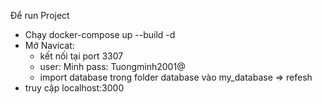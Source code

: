 Để run Project

- Chạy docker-compose up --build -d
- Mở Navicat:
    + kết nối tại port 3307
    +   user: Minh
        pass: Tuongminh2001@
    + import database trong folder database vào my_database => refesh
- truy cập localhost:3000 
